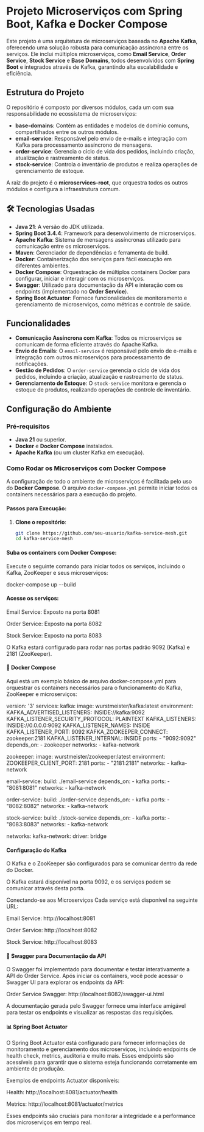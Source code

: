 # Projeto Microserviços com Spring Boot, Kafka e Docker Compose

Este projeto é uma arquitetura de microserviços baseada no **Apache Kafka**, oferecendo uma solução robusta para comunicação assíncrona entre os serviços. Ele inclui múltiplos microserviços, como **Email Service**, **Order Service**, **Stock Service** e **Base Domains**, todos desenvolvidos com **Spring Boot** e integrados através de Kafka, garantindo alta escalabilidade e eficiência.

## Estrutura do Projeto

O repositório é composto por diversos módulos, cada um com sua responsabilidade no ecossistema de microserviços:

- **base-domains**: Contém as entidades e modelos de domínio comuns, compartilhados entre os outros módulos.
- **email-service**: Responsável pelo envio de e-mails e integração com Kafka para processamento assíncrono de mensagens.
- **order-service**: Gerencia o ciclo de vida dos pedidos, incluindo criação, atualização e rastreamento de status.
- **stock-service**: Controla o inventário de produtos e realiza operações de gerenciamento de estoque.

A raiz do projeto é o **microservices-root**, que orquestra todos os outros módulos e configura a infraestrutura comum.

## 🛠 Tecnologias Usadas

- **Java 21**: A versão do JDK utilizada.
- **Spring Boot 3.4.4**: Framework para desenvolvimento de microserviços.
- **Apache Kafka**: Sistema de mensagens assíncronas utilizado para comunicação entre os microserviços.
- **Maven**: Gerenciador de dependências e ferramenta de build.
- **Docker**: Containerização dos serviços para fácil execução em diferentes ambientes.
- **Docker Compose**: Orquestração de múltiplos containers Docker para configurar, iniciar e interagir com os microserviços.
- **Swagger**: Utilizado para documentação da API e interação com os endpoints (implementado no **Order Service**).
- **Spring Boot Actuator**: Fornece funcionalidades de monitoramento e gerenciamento de microserviços, como métricas e controle de saúde.

## Funcionalidades

- **Comunicação Assíncrona com Kafka**: Todos os microserviços se comunicam de forma eficiente através do Apache Kafka.
- **Envio de Emails**: O `email-service` é responsável pelo envio de e-mails e integração com outros microserviços para processamento de notificações.
- **Gestão de Pedidos**: O `order-service` gerencia o ciclo de vida dos pedidos, incluindo a criação, atualização e rastreamento de status.
- **Gerenciamento de Estoque**: O `stock-service` monitora e gerencia o estoque de produtos, realizando operações de controle de inventário.

## Configuração do Ambiente

### Pré-requisitos

- **Java 21** ou superior.
- **Docker** e **Docker Compose** instalados.
- **Apache Kafka** (ou um cluster Kafka em execução).

### Como Rodar os Microserviços com Docker Compose

A configuração de todo o ambiente de microserviços é facilitada pelo uso do **Docker Compose**. O arquivo `docker-compose.yml` permite iniciar todos os containers necessários para a execução do projeto.

#### Passos para Execução:

1. **Clone o repositório**:

   ```bash
   git clone https://github.com/seu-usuario/kafka-service-mesh.git
   cd kafka-service-mesh
#### Suba os containers com Docker Compose:

Execute o seguinte comando para iniciar todos os serviços, incluindo o Kafka, ZooKeeper e seus microserviços:

docker-compose up --build


#### Acesse os serviços:

Email Service: Exposto na porta 8081

Order Service: Exposto na porta 8082

Stock Service: Exposto na porta 8083

O Kafka estará configurado para rodar nas portas padrão 9092 (Kafka) e 2181 (ZooKeeper).

#### 🐳 Docker Compose
Aqui está um exemplo básico de arquivo docker-compose.yml para orquestrar os containers necessários para o funcionamento do Kafka, ZooKeeper e microserviços:

version: '3'
services:
  kafka:
    image: wurstmeister/kafka:latest
    environment:
      KAFKA_ADVERTISED_LISTENERS: INSIDE://kafka:9092
      KAFKA_LISTENER_SECURITY_PROTOCOL: PLAINTEXT
      KAFKA_LISTENERS: INSIDE://0.0.0.0:9092
      KAFKA_LISTENER_NAMES: INSIDE
      KAFKA_LISTENER_PORT: 9092
      KAFKA_ZOOKEEPER_CONNECT: zookeeper:2181
      KAFKA_LISTENER_INTERNAL: INSIDE
    ports:
      - "9092:9092"
    depends_on:
      - zookeeper
    networks:
      - kafka-network

  zookeeper:
    image: wurstmeister/zookeeper:latest
    environment:
      ZOOKEEPER_CLIENT_PORT: 2181
    ports:
      - "2181:2181"
    networks:
      - kafka-network

  email-service:
    build: ./email-service
    depends_on:
      - kafka
    ports:
      - "8081:8081"
    networks:
      - kafka-network

  order-service:
    build: ./order-service
    depends_on:
      - kafka
    ports:
      - "8082:8082"
    networks:
      - kafka-network

  stock-service:
    build: ./stock-service
    depends_on:
      - kafka
    ports:
      - "8083:8083"
    networks:
      - kafka-network

networks:
  kafka-network:
    driver: bridge
    
#### Configuração do Kafka
O Kafka e o ZooKeeper são configurados para se comunicar dentro da rede do Docker.

O Kafka estará disponível na porta 9092, e os serviços podem se comunicar através desta porta.

Conectando-se aos Microserviços
Cada serviço está disponível na seguinte URL:

Email Service: http://localhost:8081

Order Service: http://localhost:8082

Stock Service: http://localhost:8083

#### 📖 Swagger para Documentação da API
O Swagger foi implementado para documentar e testar interativamente a API do Order Service. Após iniciar os containers, você pode acessar o Swagger UI para explorar os endpoints da API:

Order Service Swagger: http://localhost:8082/swagger-ui.html

A documentação gerada pelo Swagger fornece uma interface amigável para testar os endpoints e visualizar as respostas das requisições.

#### 📊 Spring Boot Actuator
O Spring Boot Actuator está configurado para fornecer informações de monitoramento e gerenciamento dos microserviços, incluindo endpoints de health check, metrics, auditoria e muito mais. Esses endpoints são acessíveis para garantir que o sistema esteja funcionando corretamente em ambiente de produção.

Exemplos de endpoints Actuator disponíveis:

Health: http://localhost:8081/actuator/health

Metrics: http://localhost:8081/actuator/metrics

Esses endpoints são cruciais para monitorar a integridade e a performance dos microserviços em tempo real.

